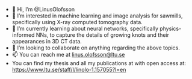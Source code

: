 - 👋 Hi, I’m @LinusOlofsson
- 👀 I’m interested in machine learning and image analysis for sawmills, specifically using X-ray computed tomography data.
- 🌱 I’m currently learning about neural networks, specifically physics-informed NNs, to capture the details of growing knots and their appearances in 3D CT data.
- 💞️ I’m looking to collaborate on anything regarding the above topics.
- 📫 You can reach me at linus.olofsson@ltu.se
- You can find my thesis and all my publications at with open access at: https://www.ltu.se/staff/l/linolo-1.157055?l=en 

<!---
LinusOlofsson/LinusOlofsson is a ✨ special ✨ repository because its `README.md` (this file) appears on your GitHub profile.
You can click the Preview link to take a look at your changes.
--->
